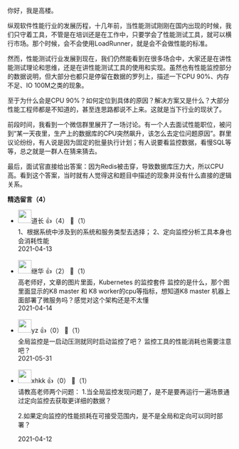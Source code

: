 你好，我是高楼。

纵观软件性能行业的发展历程，十几年前，当性能测试刚刚在国内出现的时候，我们只守着工具，不管是在培训还是在工作中，只要学会了性能测试工具，就可以横行市场。那个时候，会不会使用LoadRunner，就是会不会做性能的标准。

然而，性能测试行业发展到现在，我们仍然能看到在很多场合中，大家还是在讲性能测试理论和思维，还是在讲性能测试工具的使用和实现。虽然也有性能监控部分的数据说明，但大部分也都只是停留在数据的罗列上，描述一下CPU 90%、内存不足、IO 100M之类的现象。

至于为什么会是CPU 90%？如何定位到具体的原因？解决方案又是什么？大部分性能工程师都是不知道的，甚至连思路都说不上来。这就是当下行业的现状了。

前段时间，我看到一个微信群里展开了一场讨论。有一个人去面试性能职位，被问到“某一天夜里，生产上的数据库的CPU突然飙升，该怎么去定位问题原因”。群里议论纷纷，有人说是因为固定的批量执行计划；有人说要看监控数据，看慢SQL等等，总之就是一群人在猜来猜去。

最后，面试官直接给出答案：因为Redis被击穿，导致数据库压力大，所以CPU高。看到这个答案，当时就有人觉得这和题目中描述的现象并没有什么直接的逻辑关系。
<div><strong>精选留言（4）</strong></div><ul>
<li><img src="https://thirdwx.qlogo.cn/mmopen/vi_32/KhQRc8hIxHHyPV3Og2Fc5l8w2y7ibGwGn6odmzl3wTt6fPrNv589uHmia1rgiaZhRiaLVHv9ibhzkxFx1zo42uNIS9A/132" width="30px"><span>道长</span> 👍（4） 💬（1）<div>1、根据系统中涉及到的系统和服务类型去选择；
2、定向监控分析工具本身也会消耗性能</div>2021-04-13</li><br/><li><img src="https://thirdwx.qlogo.cn/mmopen/vi_32/Q0j4TwGTfTJ9HJlSdlulgnMTxKHXlxEicpZPGwhPoS58nnmQPnZXW8osEzA5rBFXxAAM6pZgMOo62RMWH4gaDfg/132" width="30px"><span>继华</span> 👍（2） 💬（1）<div>高老师好，文章的图片里面，Kubernetes 的监控套件 监控的是什么，那个图里面显示的K8 master 和 K8 worker的cpu等指标，想知道K8 master 机器上面部署了微服务吗？感觉对这个架构还是不太懂</div>2021-04-14</li><br/><li><img src="https://thirdwx.qlogo.cn/mmopen/vi_32/Q0j4TwGTfTI4akcIyIOXB90Lib13IhEYZc5iaZ8CUedBWibV6l6GLib0BX3QGXxBBDibPqBMcAWeV0CRWsVEsoueSwg/132" width="30px"><span>yz</span> 👍（0） 💬（1）<div>全局监控是一启动压测就同时启动监控了吧？
监控工具的性能消耗也需要注意吧？</div>2021-05-31</li><br/><li><img src="https://static001.geekbang.org/account/avatar/00/10/af/2d/3dd65e6b.jpg" width="30px"><span>xhkk</span> 👍（0） 💬（1）<div>请教高老师两个问题：
1.当全局监控发现问题了，是不是要再运行一遍场景通过定向监控去获取更详细的数据？

2.如果定向监控的性能损耗在可接受范围内，是不是全局和定向可以同时部署？</div>2021-04-12</li><br/>
</ul>